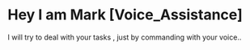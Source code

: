 # Hey I am Mark [Voice_Assistance] 
I will try to deal with your tasks , just by commanding with your voice.. 

